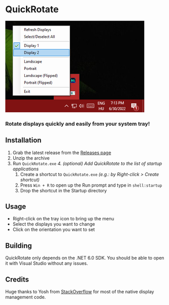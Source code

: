 # QuickRotate

![Screenshot](Capture.PNG)

### Rotate displays quickly and easily from your system tray!



## Installation
1. Grab the latest release from the [Releases page](https://github.com/doczi-dominik/QuickRotate/releases)
2. Unzip the archive
3. Run `QuickRotate.exe`
*4. (optional) Add QuickRotate to the list of startup applications*
    1. Create a shortcut to `QuickRotate.exe` *(e.g.: by Right-click > Create shortcut)*
    2. Press `Win + R` to open up the Run prompt and type in `shell:startup`
    3. Drop the shortcut in the Startup directory



## Usage
- Right-click on the tray icon to bring up the menu
- Select the displays you want to change
- Click on the orientation you want to set



## Building
QuickRotate only depends on the .NET 6.0 SDK. You should be able to open it with Visual Studio without any issues.



## Credits
Huge thanks to Yosh from [StackOverflow](https://stackoverflow.com/questions/39288135/rotating-the-display-programmatically) for most of the native display management code.
